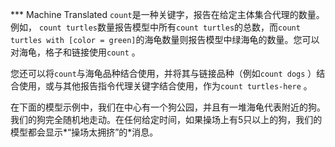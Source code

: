 ﻿*** Machine Translated
`count`是一种关键字，报告在给定主体集合代理的数量。例如， `count turtles`数量报告模型中所有`count turtles`的总数，而`count turtles with [color = green]`的海龟数量则报告模型中绿海龟的数量。您可以对海龟，格子和链接使用`count` 。

您还可以将`count`与海龟品种结合使用，并将其与链接品种（例如`count dogs` ）结合使用，或与其他报告指令代理关键字结合使用，作为`count turtles-here` 。

在下面的模型示例中，我们在中心有一个狗公园，并且有一堆海龟代表附近的狗。我们的狗完全随机地走动。在任何给定时间，如果操场上有5只以上的狗，我们的模型都会显示*“操场太拥挤”的*消息。